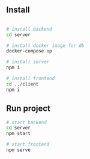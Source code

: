 ## Install

```bash

# install backend
cd server

# install docker image for db
docker-compose up

# install server
npm i

# install frontend
cd ../client
npm i 
```


## Run project
```bash
# start backend
cd server
npm start

# start frontend
npm serve
```
